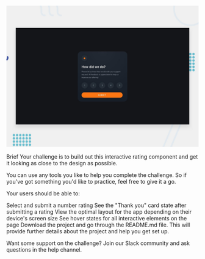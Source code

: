 <div>
  <img src="https://github.com/KrossBR/frontend-mentor/blob/master/01%20-%20Rating/images/preview.jpg">
</div>

Brief
Your challenge is to build out this interactive rating component and get it looking as close to the design as possible.

You can use any tools you like to help you complete the challenge. So if you've got something you'd like to practice, feel free to give it a go.

Your users should be able to:

Select and submit a number rating
See the "Thank you" card state after submitting a rating
View the optimal layout for the app depending on their device's screen size
See hover states for all interactive elements on the page
Download the project and go through the README.md file. This will provide further details about the project and help you get set up.

Want some support on the challenge? Join our Slack community and ask questions in the help channel.
